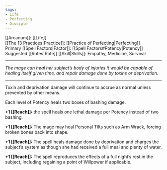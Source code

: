 ```yaml
---
tags:
- Life
- Perfecting
- Disciple
---
```


[[Arcanum]]: [[Life]]\
[[The 13 Practices|Practice]]: [[Practice of Perfecting|Perfecting]]\
Primary [[Spell Factors|Factor]]: [[Spell Factors#Potency|Potency]]\
Suggested [[Rotes|Rote]] [[Skill|Skills]]: Empathy, Medicine, Survival

---

_The mage can heal her subject’s body of injuries it would be capable of healing itself given time, and repair damage done by toxins or deprivation._

---

Toxin and deprivation damage will continue to accrue as normal unless prevented by other means.

Each level of Potency heals two boxes of bashing damage.

**+1 [[Reach]]:** the spell heals one lethal damage per Potency instead of two bashing.

**+1 [[Reach]]:** The mage may heal Personal Tilts such as Arm Wrack, forcing broken bones back into shape.

**+1 [[Reach]]:** The spell heals damage done by deprivation and charges the subject’s system as though she had received a full meal and plenty of water.

**+1 [[Reach]]:** The spell reproduces the effects of a full night’s rest in the subject, including regaining a point of Willpower if applicable.